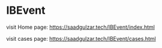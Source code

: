 # IBEvent

visit Home page: https://saadgulzar.tech/IBEvent/index.html

visit cases page: https://saadgulzar.tech/IBEvent/cases.html
